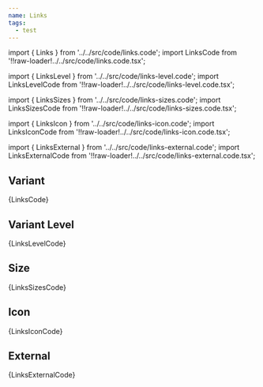 ```yaml
---
name: Links
tags:
  - test
---
```


<!-- CODE IMPORTS -->

import { Links } from '../../src/code/links.code';
import LinksCode from '!!raw-loader!../../src/code/links.code.tsx';

import { LinksLevel } from '../../src/code/links-level.code';
import LinksLevelCode from '!!raw-loader!../../src/code/links-level.code.tsx';

import { LinksSizes } from '../../src/code/links-sizes.code';
import LinksSizesCode from '!!raw-loader!../../src/code/links-sizes.code.tsx';

import { LinksIcon } from '../../src/code/links-icon.code';
import LinksIconCode from '!!raw-loader!../../src/code/links-icon.code.tsx';

import { LinksExternal } from '../../src/code/links-external.code';
import LinksExternalCode from '!!raw-loader!../../src/code/links-external.code.tsx';

<!-- END CODE IMPORTS -->

## Variant

<Links />
<CodeBlock>{LinksCode}</CodeBlock>

## Variant Level

<LinksLevel />
<CodeBlock>{LinksLevelCode}</CodeBlock>

## Size

<LinksSizes />
<CodeBlock>{LinksSizesCode}</CodeBlock>

## Icon

<LinksIcon />
<CodeBlock>{LinksIconCode}</CodeBlock>

## External

<LinksExternal />
<CodeBlock>{LinksExternalCode}</CodeBlock>
